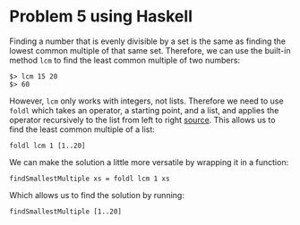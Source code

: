 # Problem 5 using Haskell 

Finding a number that is evenly divisible by a set is the same as finding the lowest common multiple of that same set. Therefore, we can use the built-in method `lcm` to find the least common multiple of two numbers: 

    $> lcm 15 20 
    $> 60 
    
However, `lcm` only works with integers, not lists. Therefore we need to use `foldl` which takes an operator, a starting point, and a list, and applies the operator recursively to the list from left to right [source](http://hackage.haskell.org/package/base-4.7.0.2/docs/Prelude.html#v:foldl). This allows us to find the least common multiple of a list: 
 
    foldl lcm 1 [1..20]
    
We can make the solution a little more versatile by wrapping it in a function: 

    findSmallestMultiple xs = foldl lcm 1 xs 
    
Which allows us to find the solution by running: 

    findSmallestMultiple [1..20]
    

